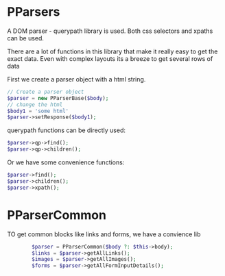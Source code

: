 # PParsers

A DOM parser - querypath library is used. Both css selectors and xpaths can be used.

There are a lot of functions in this library that make it really easy to get the exact data. Even with complex layouts
its a breeze to get several rows of data

First we create a parser object with a html string.

```php
// Create a parser object
$parser = new PParserBase($body);
// change the html  
$body1 = 'some html'
$parser->setResponse($body1);
```

querypath functions can be directly used:

```php
$parser->qp->find();
$parser->qp->children();
```

Or we have some convenience functions:

```php
$parser->find();
$parser->children();
$parser->xpath();
``` 

# PParserCommon

TO get common blocks like links and forms, we have a convience lib

```php
        $parser = PParserCommon($body ?: $this->body);
        $links = $parser->getAllLinks();
        $images = $parser->getAllImages();
        $forms = $parser->getAllFormInputDetails();

```

